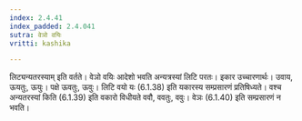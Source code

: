 ```yaml
---
index: 2.4.41
index_padded: 2.4.041
sutra: वेञो वयिः
vritti: kashika

---
```

लिट्यन्यतरस्याम् इति वर्तते। वेञो वयिः आदेशो भवति अन्यत्रस्यां लिटि परतः। इकार उच्चारणार्थः। उवाय, ऊयतुः, ऊयुः। पक्षे ऊवतुः, ऊवुः। लिटि वयो यः (6.1.38) इति यकारस्य सम्प्रसारणं प्रतिषिध्यते। वश्च अन्यतरस्यां किति (6.1.39) इति वकारो विधीयते ववौ, ववतुः, ववुः। वेञः (6.1.40) इति सम्प्रसारणं न भवति।